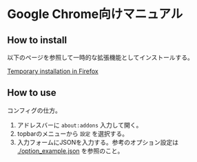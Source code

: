 # Google Chrome向けマニュアル

## How to install

以下のページを参照して一時的な拡張機能としてインストールする。

[Temporary installation in Firefox](https://extensionworkshop.com/documentation/develop/temporary-installation-in-firefox/)

## How to use

コンフィグの仕方。

1. アドレスバーに `about:addons` 入力して開く。
1. topbarのメニューから `設定` を選択する。
1. 入力フォームにJSONを入力する。参考のオプション設定は [./option_example.json](./option_example.json) を参照のこと。

